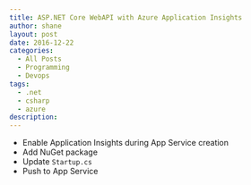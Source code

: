 ```yaml
---
title: ASP.NET Core WebAPI with Azure Application Insights
author: shane
layout: post
date: 2016-12-22
categories:
  - All Posts
  - Programming
  - Devops
tags:
  - .net
  - csharp
  - azure
description:
---
```


- Enable Application Insights during App Service creation
- Add NuGet package
- Update `Startup.cs`
- Push to App Service
